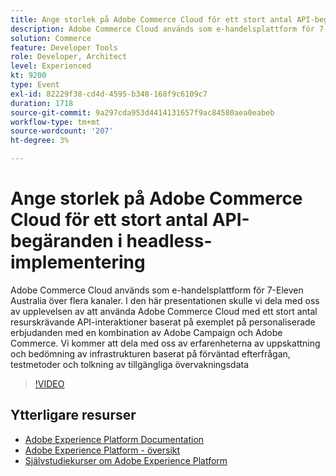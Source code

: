 ```yaml
---
title: Ange storlek på Adobe Commerce Cloud för ett stort antal API-begäranden i headless-implementering
description: Adobe Commerce Cloud används som e-handelsplattform för 7-Eleven Australia över flera kanaler. I den här presentationen skulle vi dela med oss av upplevelsen av att använda Adobe Commerce Cloud med ett stort antal resurskrävande API-interaktioner baserat på exemplet på personaliserade erbjudanden med en kombination av Adobe Campaign och Adobe Commerce. Vi kommer att dela med oss av erfarenheterna av uppskattning och bedömning av infrastrukturen baserat på förväntad efterfrågan, testmetoder och tolkning av tillgängliga övervakningsdata.
solution: Commerce
feature: Developer Tools
role: Developer, Architect
level: Experienced
kt: 9200
type: Event
exl-id: 82229f38-cd4d-4595-b348-168f9c6109c7
duration: 1718
source-git-commit: 9a297cda953d4414131657f9ac84580aea0eabeb
workflow-type: tm+mt
source-wordcount: '207'
ht-degree: 3%

---
```


# Ange storlek på Adobe Commerce Cloud för ett stort antal API-begäranden i headless-implementering

Adobe Commerce Cloud används som e-handelsplattform för 7-Eleven Australia över flera kanaler. I den här presentationen skulle vi dela med oss av upplevelsen av att använda Adobe Commerce Cloud med ett stort antal resurskrävande API-interaktioner baserat på exemplet på personaliserade erbjudanden med en kombination av Adobe Campaign och Adobe Commerce. Vi kommer att dela med oss av erfarenheterna av uppskattning och bedömning av infrastrukturen baserat på förväntad efterfrågan, testmetoder och tolkning av tillgängliga övervakningsdata

>[!VIDEO](https://video.tv.adobe.com/v/337726/?quality=12&learn=on&hidetitle=true)

## Ytterligare resurser

- [Adobe Experience Platform Documentation](https://experienceleague.adobe.com/docs/experience-platform.html)
- [Adobe Experience Platform - översikt](https://experienceleague.adobe.com/docs/experience-platform/landing/home.html)
- [Självstudiekurser om Adobe Experience Platform](https://experienceleague.adobe.com/docs/platform-learn/tutorials/overview.html?lang=sv)
